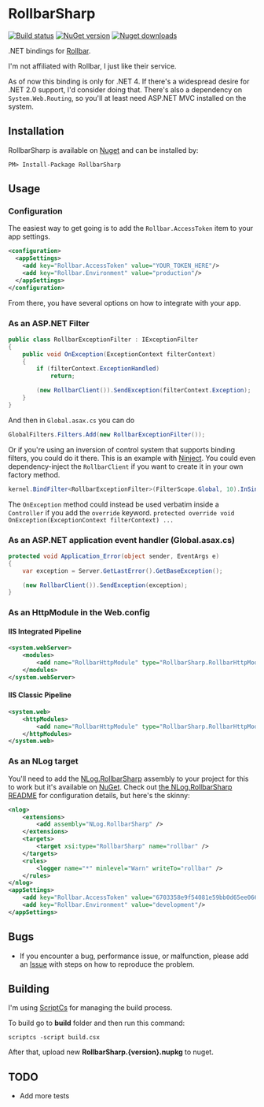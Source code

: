 # RollbarSharp

[![Build status](https://ci.appveyor.com/api/projects/status/m8wevja31t9fh2i3?svg=true)](https://ci.appveyor.com/project/AlbertoMonteiro/rollbarsharp)
[![NuGet version](http://img.shields.io/nuget/v/Rollbarsharp.svg)](http://www.nuget.org/packages/RollbarSharp/)
[![Nuget downloads](http://img.shields.io/nuget/dt/Rollbarsharp.svg)](http://www.nuget.org/packages/RollbarSharp/)


.NET bindings for [Rollbar](http://www.rollbar.com).

I'm not affiliated with Rollbar, I just like their service.

As of now this binding is only for .NET 4. If there's a widespread desire for .NET 2.0 support, I'd consider doing that. There's also a dependency on `System.Web.Routing`, so you'll at least need ASP.NET MVC installed on the system.

## Installation

RollbarSharp is available on [Nuget](https://nuget.org/packages/RollbarSharp/) and can be installed by:

```
PM> Install-Package RollbarSharp
```

## Usage

### Configuration

The easiest way to get going is to add the `Rollbar.AccessToken` item to your app settings.

```xml
<configuration>
  <appSettings>
    <add key="Rollbar.AccessToken" value="YOUR_TOKEN_HERE"/>
    <add key="Rollbar.Environment" value="production"/>
  </appSettings>
</configuration>
```

From there, you have several options on how to integrate with your app.

### As an ASP.NET Filter

```csharp
public class RollbarExceptionFilter : IExceptionFilter
{
    public void OnException(ExceptionContext filterContext)
    {
        if (filterContext.ExceptionHandled)
            return;

        (new RollbarClient()).SendException(filterContext.Exception);
    }
}
```

And then in `Global.asax.cs` you can do

```csharp
GlobalFilters.Filters.Add(new RollbarExceptionFilter());
```

Or if you're using an inversion of control system that supports binding filters, you could do it there. This is an example with [Ninject](http://www.ninject.org/). You could even dependency-inject the `RollbarClient` if you want to create it in your own factory method.

```csharp
kernel.BindFilter<RollbarExceptionFilter>(FilterScope.Global, 10).InSingletonScope();
```

The `OnException` method could instead be used verbatim inside a `Controller` if you add the `override` keyword. `protected override void OnException(ExceptionContext filterContext) ...`


### As an ASP.NET application event handler (Global.asax.cs)

```csharp
protected void Application_Error(object sender, EventArgs e)
{
    var exception = Server.GetLastError().GetBaseException();

    (new RollbarClient()).SendException(exception);
}
```


### As an HttpModule in the Web.config

#### IIS Integrated Pipeline

```xml
<system.webServer>
    <modules>
        <add name="RollbarHttpModule" type="RollbarSharp.RollbarHttpModule"/>
    </modules>
</system.webServer>
```

#### IIS Classic Pipeline

```xml
<system.web>
    <httpModules>
        <add name="RollbarHttpModule" type="RollbarSharp.RollbarHttpModule"/>
    </httpModules>
</system.web>
```

### As an NLog target

You'll need to add the [NLog.RollbarSharp](https://github.com/mroach/NLog.RollbarSharp) assembly to your project for this to work but it's available on [NuGet](https://www.nuget.org/packages/NLog.RollbarSharp/). Check out [the NLog.RollbarSharp README](https://github.com/mroach/NLog.RollbarSharp/blob/master/README.md) for configuration details, but here's the skinny:

```xml
<nlog>
    <extensions>
        <add assembly="NLog.RollbarSharp" />
    </extensions>
    <targets>
        <target xsi:type="RollbarSharp" name="rollbar" />
    </targets>
    <rules>
        <logger name="*" minlevel="Warn" writeTo="rollbar" />
    </rules>
</nlog>
<appSettings>
    <add key="Rollbar.AccessToken" value="6703358e9f54081e59bb0d65ee066363"/>
    <add key="Rollbar.Environment" value="development"/>
</appSettings>
```

## Bugs

* If you encounter a bug, performance issue, or malfunction, please add an [Issue](https://github.com/mroach/rollbarsharp/issues) with steps on how to reproduce the problem.


## Building

I'm using [ScriptCs](http://scriptcs.net/) for managing the build process.

To build go to **build** folder and then run this command:

```
scriptcs -script build.csx
```

After that, upload new **RollbarSharp.{version}.nupkg** to nuget.

## TODO

* Add more tests
